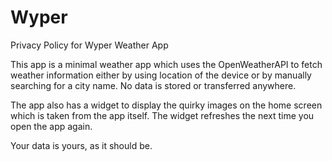 # Wyper
Privacy Policy for Wyper Weather App

This app is a minimal weather app which uses the OpenWeatherAPI to fetch weather information either by using location of the device or by manually searching for a city name. No data is stored or transferred anywhere.

The app also has a widget to display the quirky images on the home screen which is taken from the app itself. The widget refreshes the next time you open the app again.

Your data is yours, as it should be.
